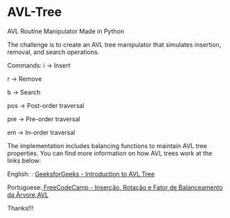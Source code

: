# AVL-Tree
AVL Routine Manipulator Made in Python

The challenge is to create an AVL tree manipulator that simulates insertion, removal, and search operations.

Commands:
i → Insert

r → Remove

b → Search

pos → Post-order traversal

pre → Pre-order traversal

em → In-order traversal

The implementation includes balancing functions to maintain AVL tree properties. You can find more information on how AVL trees work at the links below:

English: : [GeeksforGeeks - Introduction to AVL Tree](https://www.geeksforgeeks.org/introduction-to-avl-tree/)

Portuguese:[ FreeCodeCamp - Inserção, Rotação e Fator de Balanceamento da Árvore AVL](https://www.freecodecamp.org/portuguese/news/insercao-rotacao-e-fator-de-balanceamento-da-arvore-avl-explicados/)

Thanks!!!
